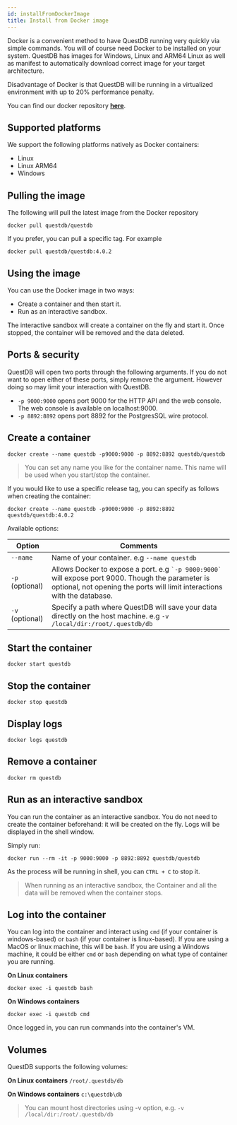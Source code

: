 ```yaml
---
id: installFromDockerImage
title: Install from Docker image
---
```


Docker is a convenient method to have QuestDB running very quickly via simple commands. You will of course need Docker
to be installed on your system. QuestDB has images for Windows, Linux and ARM64 Linux as well as manifest to automatically
download correct image for your target architecture.

Disadvantage of Docker is that QuestDB will be running in a virtualized environment with up to 20% performance penalty.

You can find our docker repository **<a href="https://hub.docker.com/r/questdb/questdb" target="_blank">here</a>**.

## Supported platforms

We support the following platforms natively as Docker containers:
- Linux
- Linux ARM64
- Windows

## Pulling the image
The following will pull the latest image from the Docker repository
```shell script
docker pull questdb/questdb
```

If you prefer, you can pull a specific tag. For example
```shell script
docker pull questdb/questdb:4.0.2
```

## Using the image
You can use the Docker image in two ways:
- Create a container and then start it.
- Run as an interactive sandbox.

The interactive sandbox will create a container on the fly and start it. Once stopped, the container will be 
removed and the data deleted. 

## Ports & security

QuestDB will open two ports through the following arguments.
If you do not want to open either of these ports, simply remove the 
argument. However doing so may limit your interaction with QuestDB.

- `-p 9000:9000` opens port 9000 for the HTTP API and the web console. The web console is available on localhost:9000.
- `-p 8892:8892` opens port 8892 for the PostgresSQL wire protocol.

## Create a container

```shell script
docker create --name questdb -p9000:9000 -p 8892:8892 questdb/questdb
```

> You can set any name you like for the container name. This name will be used when you start/stop the container.

If you would like to use a specific release tag, you can specify as follows when creating the container:

```shell script
docker create --name questdb -p9000:9000 -p 8892:8892 questdb/questdb:4.0.2
```

Available options:

<table class="alt">
<thead>

<th>Option</th>
<th>Comments</th>

</thead>
<tbody>
<tr>
<td><code>--name</code></td>
<td>Name of your container. e.g <code>--name questdb</code></td>
</tr>
<tr>
<td><code>-p</code> (optional)</td>
<td>Allows Docker to expose a port. e.g <code>`-p 9000:9000`</code> will expose port 9000.
Though the parameter is optional, not opening the ports will limit interactions with the database.</td>
</tr>
<tr>
<td><code>-v</code> (optional)</td>
<td>Specify a path where QuestDB will save your data directly on the host machine. e.g <code>-v /local/dir:/root/.questdb/db</code></td>
</tr>
</tbody>
</table>

## Start the container
```shell script
docker start questdb
```

## Stop the container
```shell script
docker stop questdb
```

## Display logs
```shell script
docker logs questdb
```

## Remove a container
```shell script
docker rm questdb
```

## Run as an interactive sandbox

You can run the container as an interactive sandbox. You do not need to create the
container beforehand: it will be created on the fly. Logs will be displayed 
in the shell window.

Simply run:
```shell script
docker run --rm -it -p 9000:9000 -p 8892:8892 questdb/questdb
```

As the process will be running in shell, you can `CTRL + C` to stop it.

> When running as an interactive sandbox, the Container and all the data will be removed when
>the container stops. 

## Log into the container

You can log into the container and interact using `cmd` (if your container is windows-based) or `bash` 
(if your container is linux-based). If you are using a MacOS or linux machine, this will be `bash`. If you
are using a Windows machine, it could be either `cmd` or `bash` depending on what type of container you
are running.

**On Linux containers**
```shell script
docker exec -i questdb bash
```

**On Windows containers**
```shell script
docker exec -i questdb cmd
```

Once logged in, you can run commands into the container's VM.

## Volumes

QuestDB supports the following volumes:

**On Linux containers**
`/root/.questdb/db` 
 
**On Windows containers**
`c:\questdb\db` 

> You can mount host directories using -v option, e.g.
>`-v /local/dir:/root/.questdb/db`

